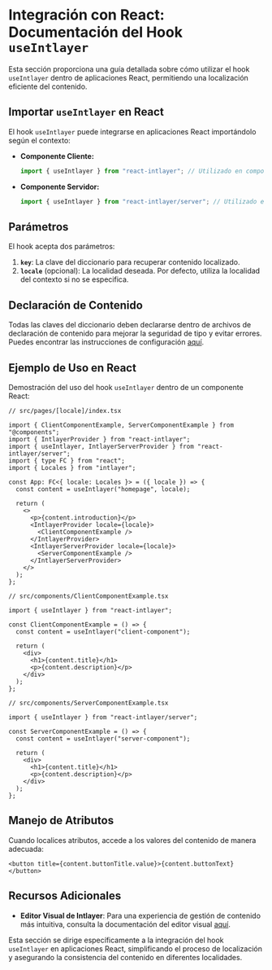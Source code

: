 # Integración con React: Documentación del Hook `useIntlayer`

Esta sección proporciona una guía detallada sobre cómo utilizar el hook `useIntlayer` dentro de aplicaciones React, permitiendo una localización eficiente del contenido.

## Importar `useIntlayer` en React

El hook `useIntlayer` puede integrarse en aplicaciones React importándolo según el contexto:

- **Componente Cliente:**

  ```javascript
  import { useIntlayer } from "react-intlayer"; // Utilizado en componentes React del lado del cliente
  ```

- **Componente Servidor:**

  ```javascript
  import { useIntlayer } from "react-intlayer/server"; // Utilizado en componentes React del lado del servidor
  ```

## Parámetros

El hook acepta dos parámetros:

1. **`key`**: La clave del diccionario para recuperar contenido localizado.
2. **`locale`** (opcional): La localidad deseada. Por defecto, utiliza la localidad del contexto si no se especifica.

## Declaración de Contenido

Todas las claves del diccionario deben declararse dentro de archivos de declaración de contenido para mejorar la seguridad de tipo y evitar errores. Puedes encontrar las instrucciones de configuración [aquí](https://github.com/aymericzip/intlayer/blob/main/docs/es/content_declaration/get_started.md).

## Ejemplo de Uso en React

Demostración del uso del hook `useIntlayer` dentro de un componente React:

```tsx
// src/pages/[locale]/index.tsx

import { ClientComponentExample, ServerComponentExample } from "@components";
import { IntlayerProvider } from "react-intlayer";
import { useIntlayer, IntlayerServerProvider } from "react-intlayer/server";
import { type FC } from "react";
import { Locales } from "intlayer";

const App: FC<{ locale: Locales }> = ({ locale }) => {
  const content = useIntlayer("homepage", locale);

  return (
    <>
      <p>{content.introduction}</p>
      <IntlayerProvider locale={locale}>
        <ClientComponentExample />
      </IntlayerProvider>
      <IntlayerServerProvider locale={locale}>
        <ServerComponentExample />
      </IntlayerServerProvider>
    </>
  );
};
```

```tsx
// src/components/ClientComponentExample.tsx

import { useIntlayer } from "react-intlayer";

const ClientComponentExample = () => {
  const content = useIntlayer("client-component");

  return (
    <div>
      <h1>{content.title}</h1>
      <p>{content.description}</p>
    </div>
  );
};
```

```tsx
// src/components/ServerComponentExample.tsx

import { useIntlayer } from "react-intlayer/server";

const ServerComponentExample = () => {
  const content = useIntlayer("server-component");

  return (
    <div>
      <h1>{content.title}</h1>
      <p>{content.description}</p>
    </div>
  );
};
```

## Manejo de Atributos

Cuando localices atributos, accede a los valores del contenido de manera adecuada:

```tsx
<button title={content.buttonTitle.value}>{content.buttonText}</button>
```

## Recursos Adicionales

- **Editor Visual de Intlayer**: Para una experiencia de gestión de contenido más intuitiva, consulta la documentación del editor visual [aquí](https://github.com/aymericzip/intlayer/blob/main/docs/es/intlayer_editor.md).

Esta sección se dirige específicamente a la integración del hook `useIntlayer` en aplicaciones React, simplificando el proceso de localización y asegurando la consistencia del contenido en diferentes localidades.
